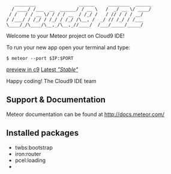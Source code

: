 
       ________                ______     ________  ______
      / ____/ /___  __  ______/ / __ \   /  _/ __ \/ ____/
     / /   / / __ \/ / / / __  / /_/ /   / // / / / __/   
    / /___/ / /_/ / /_/ / /_/ /\__, /  _/ // /_/ / /___   
    \____/_/\____/\__,_/\__,_//____/  /___/_____/_____/   


Welcome to your Meteor project on Cloud9 IDE!

To run your new app open your terminal and type:
   
    $ meteor --port $IP:$PORT

[preview in c9](https://in-the-shop-laureatets.c9.io/ "preview")
[Latest *"Stable"*](http://intheshop.meteor.com/ "Try  it")

Happy coding!
The Cloud9 IDE team

## Support & Documentation

Meteor documentation can be found at http://docs.meteor.com/

## Installed packages
* twbs:bootstrap
* iron:router
* pcel:loading
* 